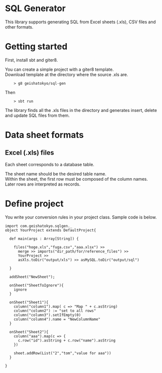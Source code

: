 # SQL Generator

This library supports generating SQL from Excel sheets (.xls), CSV files and other formats.

# Getting started

First, install sbt and giter8.

You can create a simple project with a giter8 template.<br />
Download template at the directory where the source .xls are.

		> g8 geishatokyo/sql-gen

Then

		> sbt run

The library finds all the .xls files in the directory and generates insert, delete and update SQL files from them.

# Data sheet formats

## Excel (.xls) files

Each sheet corresponds to a database table.

The sheet name should be the desired table name.<br />
Within the sheet, the first row must be composed of the column names.<br />
Later rows are interpreted as records.

# Define project

You write your conversion rules in your project class.
Sample code is below.

    import com.geishatokyo.sqlgen._
    object YourProject extends DefaultProject{

      def main(args : Array[String]) {
      
        files("hoge.xls","fuga.csv","aaa.xlsx") >>
          merge >> imports("dir_path/for/reference_files") >> 
          YourProject >>
          asXls.toDir("output/xls") >> asMySQL.toDir("output/sql")
         
      }

      addSheet("NewSheet");
      
      onSheet("SheetToIgnore"){
        ignore
      }

      onSheet("Sheet1"){
        column("column1").map( c => "Map " + c.asString)
        column("column2") := "set to all rows"
        column("column3").setIfEmpty(0)
        column("column4").name = "NewColumnName"
      }

      onSheet("Sheet2"){
        column("aaa").map(c => {
          c.row("id").asString + c.row("name").asString
        })
        
        sheet.addRow(List("2","tom","value for aaa"))
      }

    }


